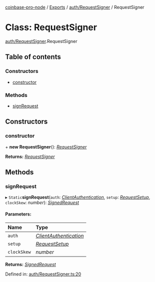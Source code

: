 [coinbase-pro-node](../README.md) / [Exports](../modules.md) / [auth/RequestSigner](../modules/auth_requestsigner.md) / RequestSigner

# Class: RequestSigner

[auth/RequestSigner](../modules/auth_requestsigner.md).RequestSigner

## Table of contents

### Constructors

- [constructor](auth_requestsigner.requestsigner.md#constructor)

### Methods

- [signRequest](auth_requestsigner.requestsigner.md#signrequest)

## Constructors

### constructor

\+ **new RequestSigner**(): [*RequestSigner*](auth_requestsigner.requestsigner.md)

**Returns:** [*RequestSigner*](auth_requestsigner.requestsigner.md)

## Methods

### signRequest

▸ `Static`**signRequest**(`auth`: [*ClientAuthentication*](../modules/coinbasepro.md#clientauthentication), `setup`: [*RequestSetup*](../interfaces/auth_requestsigner.requestsetup.md), `clockSkew`: *number*): [*SignedRequest*](../interfaces/auth_requestsigner.signedrequest.md)

#### Parameters:

Name | Type |
:------ | :------ |
`auth` | [*ClientAuthentication*](../modules/coinbasepro.md#clientauthentication) |
`setup` | [*RequestSetup*](../interfaces/auth_requestsigner.requestsetup.md) |
`clockSkew` | *number* |

**Returns:** [*SignedRequest*](../interfaces/auth_requestsigner.signedrequest.md)

Defined in: [auth/RequestSigner.ts:20](https://github.com/bennycode/coinbase-pro-node/blob/760c258/src/auth/RequestSigner.ts#L20)
